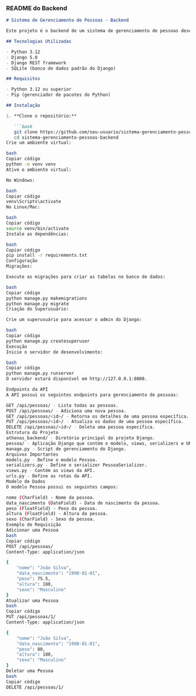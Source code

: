 ### README do Backend

```markdown
# Sistema de Gerenciamento de Pessoas - Backend

Este projeto é o backend de um sistema de gerenciamento de pessoas desenvolvido utilizando Django e Django REST framework. Ele fornece uma API para realizar operações CRUD (Create, Read, Update, Delete) em um banco de dados de pessoas.

## Tecnologias Utilizadas

- Python 3.12
- Django 5.0
- Django REST framework
- SQLite (banco de dados padrão do Django)

## Requisitos

- Python 3.12 ou superior
- Pip (gerenciador de pacotes do Python)

## Instalação

1. **Clone o repositório:**

   ```bash
   git clone https://github.com/seu-usuario/sistema-gerenciamento-pessoas-backend.git
   cd sistema-gerenciamento-pessoas-backend
Crie um ambiente virtual:

bash
Copiar código
python -m venv venv
Ative o ambiente virtual:

No Windows:

bash
Copiar código
venv\Scripts\activate
No Linux/Mac:

bash
Copiar código
source venv/bin/activate
Instale as dependências:

bash
Copiar código
pip install -r requirements.txt
Configuração
Migrações:

Execute as migrações para criar as tabelas no banco de dados:

bash
Copiar código
python manage.py makemigrations
python manage.py migrate
Criação do Superusuário:

Crie um superusuário para acessar o admin do Django:

bash
Copiar código
python manage.py createsuperuser
Execução
Inicie o servidor de desenvolvimento:

bash
Copiar código
python manage.py runserver
O servidor estará disponível em http://127.0.0.1:8000.

Endpoints da API
A API possui os seguintes endpoints para gerenciamento de pessoas:

GET /api/pessoas/ - Lista todas as pessoas.
POST /api/pessoas/ - Adiciona uma nova pessoa.
GET /api/pessoas/<id>/ - Retorna os detalhes de uma pessoa específica.
PUT /api/pessoas/<id>/ - Atualiza os dados de uma pessoa específica.
DELETE /api/pessoas/<id>/ - Deleta uma pessoa específica.
Estrutura do Projeto
athenas_backend/ - Diretório principal do projeto Django.
pessoa/ - Aplicação Django que contém o modelo, views, serializers e URLs relacionados a pessoas.
manage.py - Script de gerenciamento do Django.
Arquivos Importantes
models.py - Define o modelo Pessoa.
serializers.py - Define o serializer PessoaSerializer.
views.py - Contém as views da API.
urls.py - Define as rotas da API.
Modelo de Dados
O modelo Pessoa possui os seguintes campos:

nome (CharField) - Nome da pessoa.
data_nascimento (DateField) - Data de nascimento da pessoa.
peso (FloatField) - Peso da pessoa.
altura (FloatField) - Altura da pessoa.
sexo (CharField) - Sexo da pessoa.
Exemplo de Requisição
Adicionar uma Pessoa
bash
Copiar código
POST /api/pessoas/
Content-Type: application/json

{
    "nome": "João Silva",
    "data_nascimento": "1990-01-01",
    "peso": 75.5,
    "altura": 180,
    "sexo": "Masculino"
}
Atualizar uma Pessoa
bash
Copiar código
PUT /api/pessoas/1/
Content-Type: application/json

{
    "nome": "João Silva",
    "data_nascimento": "1990-01-01",
    "peso": 80,
    "altura": 180,
    "sexo": "Masculino"
}
Deletar uma Pessoa
bash
Copiar código
DELETE /api/pessoas/1/
